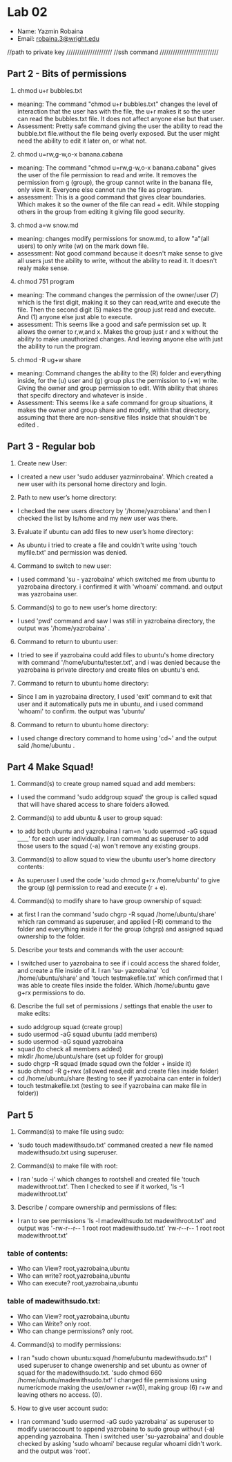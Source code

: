 # Lab 02
- Name: Yazmin Robaina
- Email: robaina.3@wright.edu

//path to private key /////////////////////
//ssh command ///////////////////////////


## Part 2 - Bits of permissions
1) chmod u+r bubbles.txt
- meaning: The command "chmod u+r bubbles.txt" changes the level of interaction that the user has with the file, the u+r makes it so the user can read the bubbles.txt file. It does not affect anyone else but that user.
- Assessment: Pretty safe command giving the user the ability to read the bubble.txt file.without the file being overly exposed. But the user might need the ability to edit it later on, or what not.

2) chmod u=rw,g-w,o-x banana.cabana
- meaning: The command "chmod u=rw,g-w,o-x banana.cabana" gives the user of the file  permission to read and write. It removes the permission from g (group), the group cannot write in the banana file, only view it. Everyone else cannot run the file as  program.
- assessment: This is a good command that gives clear boundaries. Which makes it so the owner of the file can read + edit. While stopping others in the group from editing it giving file good security.

3) chmod a=w snow.md
- meaning: changes modify permissions for snow.md, to allow "a"(all users) to only write (w) on the mark down file.
- assessment: Not good command because it doesn't make sense to give all users just the ability to write, without the ability to read it. It doesn't realy make sense.

4) chmod 751 program
- meaning: The command changes the permission of the owner/user (7) which is the first digit, making it so they can read,write and execute the file. Then the second digit (5) makes the group just read and execute. And (1)  anyone else just able to execute.
- assessment: This seems like a good and safe permission set up. It allows the owner to r,w,and x. Makes the group just r and x without the ability to make unauthorized changes. And leaving anyone else with just the ability to run the program.

5) chmod -R ug+w share
- meaning: Command changes the ability to the (R) folder and everything inside, for the (u) user and (g) group plus the permission to (+w) write. Giving the owner and group permission to edit. With ability that shares that specifc directory and whatever is inside .
- Assessment: This seems like a safe command for group situations, it makes the owner and group share and modify, within that directory, assuming that there are non-sensitive files inside that shouldn't be edited .

## Part 3 - Regular bob
1) Create new User:
- I created a new user 'sudo adduser yazminrobaina'. Which created a new user with its personal home directory and login.
2) Path to new user’s home directory:
- I checked the new users directory by '/home/yazrobiana' and then I checked the list by ls/home and my new user was there.
3) Evaluate if ubuntu can add files to new user’s home directory:
-  As ubuntu i tried to create a file and couldn't write using 'touch myfile.txt' and permission was denied.
4) Command to switch to new user:
- I used command 'su - yazrobaina' which switched me from ubuntu to yazrobaina directory. i confirmed it with 'whoami' command. and output was yazrobaina user.
5) Command(s) to go to new user’s home directory: 
- I used 'pwd' command and saw I was still in yazrobaina directory, the output was '/home/yazrobaina' .
6) Command to return to ubuntu user:
-  I tried to see if yazrobaina could add files to ubuntu's home directory with command '/home/ubuntu/tester.txt', and i was denied because the yazrobaina is private directory and create files on ubuntu's end.
 7) Command to return to ubuntu home directory:
- Since I am in yazrobaina directory, I used 'exit' command to exit that user and it automatically puts me in ubuntu, and i used command 'whoami' to confirm. the output was 'ubuntu'
 8)  Command to return to ubuntu home directory: 
 - I used change directory command to home using 'cd~' and the output said /home/ubuntu .

## Part 4 Make Squad!
1) Command(s) to create group named squad and add members:
- I used the command 'sudo addgroup squad' the group is called squad that will have shared access to share folders allowed.
2) Command(s) to add ubuntu & user to group squad:
-  to add both ubuntu and yazrobaina I ram=n 'sudo usermod -aG squad ____' for each user individually. I ran command as superuser to add those users to the squad (-a) won't remove any existing groups.
3) Command(s) to allow squad to view the ubuntu user’s home directory contents:
- As superuser I used the code 'sudo chmod g+rx /home/ubuntu' to give the group (g) permission to read and execute (r + e).
4) Command(s) to modify share to have group ownership of squad:
- at first I ran the command 'sudo chgrp -R squad /home/ubuntu/share' which ran command as superuser, and applied (-R) command to the folder and everything inside it for the group (chgrp) and assigned squad ownership to the folder.
5) Describe your tests and commands with the user account:
- I switched user to yazrobaina to see if i could access the shared folder, and create a file inside of it. I ran 'su- yazrobaina' 'cd /home/ubuntu/share' and 'touch testmakefile.txt' which confirmed that I was able to create files inside the folder. Which /home/ubuntu gave g+rx permissions to do.
6) Describe the full set of permissions / settings that enable the user to make edits:
- sudo addgroup squad (create group)
- sudo usermod -aG squad ubuntu (add members)
- sudo usermod -aG squad yazrobaina
- squad (to check all members added)
- mkdir /home/ubuntu/share (set up folder for group)
- sudo chgrp -R squad (made squad own the folder + inside it)
- sudo chmod -R g+rwx (allowed read,edit and create files inside folder)
- cd /home/ubuntu/share (testing to see if yazrobaina can  enter in folder)
- touch testmakefile.txt (testing to see if yazrobaina can make file in folder))

## Part 5
1) Command(s) to make file using sudo:
-  'sudo touch madewithsudo.txt' commaned created a new file named madewithsudo.txt using superuser. 
2) Command(s) to make file with root:
- I ran 'sudo -i' which changes to rootshell and created file 'touch madewithroot.txt'. Then I checked to see if it worked, 'ls -1 madewithroot.txt'
3) Describe / compare ownership and permissions of files:
-  I ran to see permissions 'ls -l madewithsudo.txt madewithroot.txt' and output was '-rw-r--r-- 1 root root madewithsudo.txt'
'rw-r--r-- 1 root root madewithroot.txt'
### table of contents:
- Who can View? root,yazrobaina,ubuntu
- Who can write? root,yazrobaina,ubuntu
- Who can execute? root,yazrobaina,ubuntu
### table of madewithsudo.txt:
- Who can View? root,yazrobaina,ubuntu
- Who can Write? only root.
- Who can change permissions? only root.

4) Command(s) to modify permissions:
- I ran "sudo chown ubuntu:squad /home/ubuntu madewithsudo.txt" I used superuser to change owenership and set ubuntu as owner of squad for the madewithsudo.txt. 'sudo chmod 660 /home/ubuntu/madewithsudo.txt' I changed file permissions using numericmode making the user/owner r+w(6), making group (6) r+w and leaving others no access. (0).
5) How to give user account sudo:
- I ran command 'sudo usermod -aG sudo yazrobaina' as superuser to modify useraccount to append yazrobaina to sudo group without (-a) appending yazrobaina.
Then i switched user 'su-yazrobaina' and double checked by asking 'sudo whoami' because regular whoami didn't work. and the output was 'root'.









